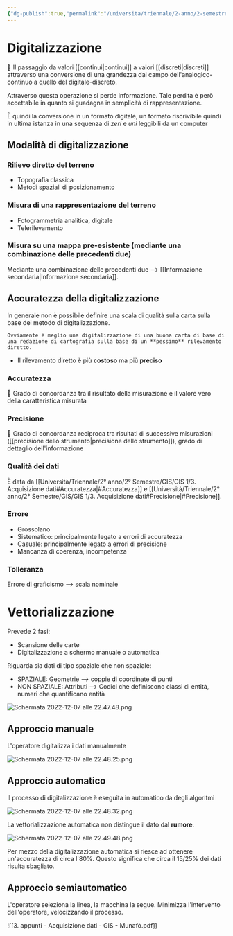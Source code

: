 ```yaml
---
{"dg-publish":true,"permalink":"/universita/triennale/2-anno/2-semestre/gis/gis-1/3-acquisizione-dati/"}
---
```




# Digitalizzazione

🧿 Il passaggio da valori [[continui\|continui]] a valori [[discreti\|discreti]] attraverso una conversione di una grandezza dal campo dell'analogico-continuo a quello del digitale-discreto.

Attraverso questa operazione si perde informazione. Tale perdita è però accettabile in quanto si guadagna in semplicità di rappresentazione.

È quindi la conversione in un formato digitale, un formato riscrivibile quindi in ultima istanza in una sequenza di *zeri* e *uni* leggibili da un computer

## Modalità di digitalizzazione
### Rilievo diretto del terreno

- Topografia classica
- Metodi spaziali di posizionamento

### Misura di una rappresentazione del terreno

- Fotogrammetria analitica, digitale
- Telerilevamento

### Misura su una mappa pre-esistente (mediante una combinazione delle precedenti due)

Mediante una combinazione delle precedenti due --> [[Informazione secondaria\|Informazione secondaria]].

## Accuratezza della digitalizzazione

In generale non è possibile definire una scala di qualità sulla carta sulla base del metodo di digitalizzazione.

```ad-tip
Ovviamente è meglio una digitalizzazione di una buona carta di base di una redazione di cartografia sulla base di un **pessimo** rilevamento diretto.
```

- Il rilevamento diretto è più **costoso** ma più **preciso**

### Accuratezza

🧿 Grado di concordanza tra il risultato della misurazione e il valore vero della caratteristica misurata

### Precisione

🧿 Grado di concordanza reciproca tra risultati di successive misurazioni ([[precisione dello strumento\|precisione dello strumento]]), grado di dettaglio dell'informazione

### Qualità dei dati

È data da [[Università/Triennale/2° anno/2° Semestre/GIS/GIS 1/3. Acquisizione dati#Accuratezza\|#Accuratezza]] e [[Università/Triennale/2° anno/2° Semestre/GIS/GIS 1/3. Acquisizione dati#Precisione\|#Precisione]].

### Errore

- Grossolano
- Sistematico: principalmente legato a errori di accuratezza
- Casuale: principalmente legato a errori di precisione
- Mancanza di coerenza, incompetenza

### Tolleranza

Errore di graficismo --> scala nominale



# Vettorializzazione

Prevede 2 fasi:
- Scansione delle carte
- Digitalizzazione a schermo manuale o automatica

Riguarda sia dati di tipo spaziale che non spaziale:
- SPAZIALE: Geometrie --> coppie di coordinate di punti
- NON SPAZIALE: Attributi --> Codici che definiscono classi di entità, numeri che quantificano entità

![Schermata 2022-12-07 alle 22.47.48.png](/img/user/Universit%C3%A0/Triennale/2%C2%B0%20anno/2%C2%B0%20Semestre/GIS/GIS%201/allegati%201/Schermata%202022-12-07%20alle%2022.47.48.png)

## Approccio manuale

L'operatore digitalizza i dati manualmente

![Schermata 2022-12-07 alle 22.48.25.png](/img/user/Universit%C3%A0/Triennale/2%C2%B0%20anno/2%C2%B0%20Semestre/GIS/GIS%201/allegati%201/Schermata%202022-12-07%20alle%2022.48.25.png)

## Approccio automatico

Il processo di digitalizzazione è eseguita in automatico da degli algoritmi

![Schermata 2022-12-07 alle 22.48.32.png](/img/user/Universit%C3%A0/Triennale/2%C2%B0%20anno/2%C2%B0%20Semestre/GIS/GIS%201/allegati%201/Schermata%202022-12-07%20alle%2022.48.32.png)

La vettorializzazione automatica non distingue il dato dal **rumore**.

![Schermata 2022-12-07 alle 22.49.48.png](/img/user/Universit%C3%A0/Triennale/2%C2%B0%20anno/2%C2%B0%20Semestre/GIS/GIS%201/allegati%201/Schermata%202022-12-07%20alle%2022.49.48.png)

Per mezzo della digitalizzazione automatica si riesce ad ottenere un'accuratezza di circa l'$80\%$. Questo significa che circa il $15/25\%$ dei dati risulta sbagliato.

## Approccio semiautomatico

L'operatore seleziona la linea, la macchina la segue. Minimizza l'intervento dell'operatore, velocizzando il processo.

![[3. appunti -  Acquisizione dati - GIS - Munafò.pdf]]